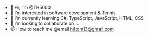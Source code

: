 - 👋 Hi, I’m @TH5000
- 👀 I’m interested in software development & Tennis
- 🌱 I’m currently learning C#, TypeScript, JavaScript, HTML, CSS
- 💞️ I’m looking to collaborate on ...
- 📫 How to reach me @email hiltom13@gmail.com

<!---
TH5000/TH5000 is a ✨ special ✨ repository because its `README.md` (this file) appears on your GitHub profile.
You can click the Preview link to take a look at your changes.
--->
